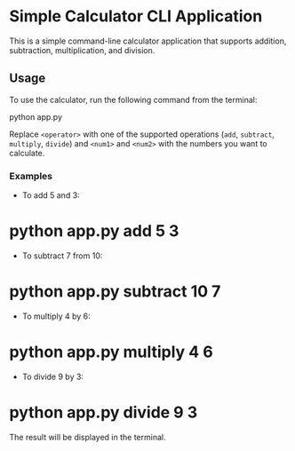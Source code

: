 
# Simple Calculator CLI Application

This is a simple command-line calculator application that supports addition, subtraction, multiplication, and division.

## Usage

To use the calculator, run the following command from the terminal:

python app.py <operator> <num1> <num2>

Replace `<operator>` with one of the supported operations (`add`, `subtract`, `multiply`, `divide`) and `<num1>` and `<num2>` with the numbers you want to calculate.

### Examples

- To add 5 and 3:
# python app.py add 5 3

- To subtract 7 from 10:
# python app.py subtract 10 7

- To multiply 4 by 6:
# python app.py multiply 4 6

- To divide 9 by 3:
# python app.py divide 9 3

The result will be displayed in the terminal.